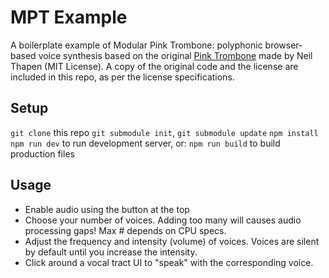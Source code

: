 # MPT Example
A boilerplate example of Modular Pink Trombone: polyphonic browser-based voice synthesis based on the original [Pink Trombone](https://dood.al/pinktrombone/) made by Neil Thapen (MIT License). A copy of the original code and the license are included in this repo, as per the license specifications.

## Setup
```git clone``` this repo
```git submodule init```, ```git submodule update```
```npm install```
```npm run dev``` to run development server, or:
```npm run build``` to build production files

## Usage
- Enable audio using the button at the top
- Choose your number of voices. Adding too many will causes audio processing gaps! Max # depends on CPU specs.
- Adjust the frequency and intensity (volume) of voices. Voices are silent by default until you increase the intensity.
- Click around a vocal tract UI to "speak" with the corresponding voice.
